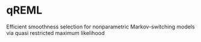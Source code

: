 # qREML
Efficient smoothness selection for nonparametric Markov-switching models via quasi restricted maximum likelihood

